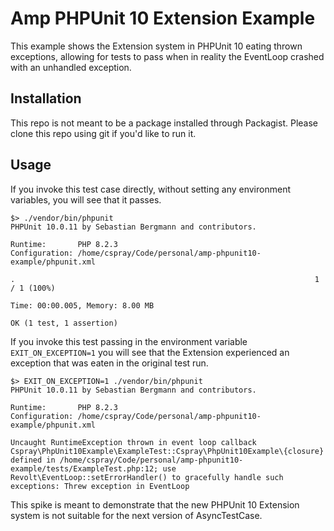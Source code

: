 # Amp PHPUnit 10 Extension Example

This example shows the Extension system in PHPUnit 10 eating thrown exceptions, allowing for tests to pass when in reality 
the EventLoop crashed with an unhandled exception.

## Installation

This repo is not meant to be a package installed through Packagist. Please clone this repo using git if you'd like to run 
it.

## Usage

If you invoke this test case directly, without setting any environment variables, you will see that it passes.

```
$> ./vendor/bin/phpunit
PHPUnit 10.0.11 by Sebastian Bergmann and contributors.

Runtime:       PHP 8.2.3
Configuration: /home/cspray/Code/personal/amp-phpunit10-example/phpunit.xml

.                                                                   1 / 1 (100%)

Time: 00:00.005, Memory: 8.00 MB

OK (1 test, 1 assertion)
```

If you invoke this test passing in the environment variable `EXIT_ON_EXCEPTION=1` you will see that the Extension 
experienced an exception that was eaten in the original test run.

```
$> EXIT_ON_EXCEPTION=1 ./vendor/bin/phpunit
PHPUnit 10.0.11 by Sebastian Bergmann and contributors.

Runtime:       PHP 8.2.3
Configuration: /home/cspray/Code/personal/amp-phpunit10-example/phpunit.xml

Uncaught RuntimeException thrown in event loop callback Cspray\PhpUnit10Example\ExampleTest::Cspray\PhpUnit10Example\{closure} defined in /home/cspray/Code/personal/amp-phpunit10-example/tests/ExampleTest.php:12; use Revolt\EventLoop::setErrorHandler() to gracefully handle such exceptions: Threw exception in EventLoop
```

This spike is meant to demonstrate that the new PHPUnit 10 Extension system is not suitable for the next version of AsyncTestCase.